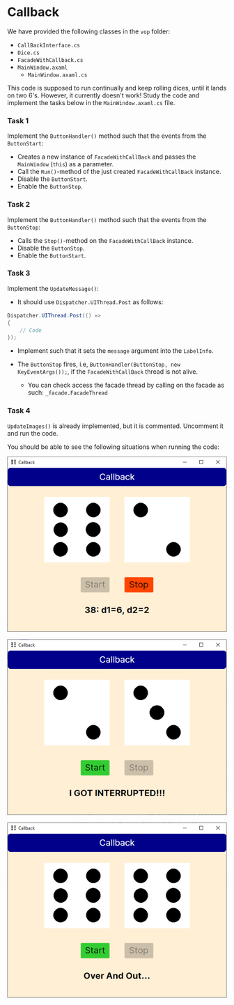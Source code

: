 # Callback

We have provided the following classes in the `vop` folder:
- `CallBackInterface.cs`
- `Dice.cs`
- `FacadeWithCallback.cs`
- `MainWindow.axaml`
  - `MainWindow.axaml.cs`

This code is supposed to run continually and keep rolling dices, until it lands on two 6's. However, it currently doesn't work!
Study the code and implement the tasks below in the `MainWindow.axaml.cs` file.

### Task 1

Implement the `ButtonHandler()` method such that the events from the `ButtonStart`:
- Creates a new instance of `FacadeWithCallBack` and passes the `MainWindow` (`this`) as a parameter.
- Call the `Run()`-method of the just created `FacadeWithCallBack` instance.
- Disable the `ButtonStart`.
- Enable the `ButtonStop`.

### Task 2

Implement the `ButtonHandler()` method such that the events from the `ButtonStop`:
- Calls the `Stop()`-method on the `FacadeWithCallBack` instance.
- Disable the `ButtonStop`.
- Enable the `ButtonStart`.

### Task 3

Implement the `UpdateMessage()`:
- It should use `Dispatcher.UIThread.Post` as follows:

```csharp
Dispatcher.UIThread.Post(() =>
{
    // Code
});
```

- Implement such that it sets the `message` argument into the `LabelInfo`.

- The `ButtonStop` fires, i.e, `ButtonHandler(ButtonStop, new KeyEventArgs());`, if the `FacadeWithCallBack` thread is not alive.
  - You can check access the facade thread by calling on the facade as such: `_facade.FacadeThread`

### Task 4
`UpdateImages()` is already implemented, but it is commented. Uncomment it and run the code.

You should be able to see the following situations when running the code:

![Running](./assets/running.png)

![Interrupted](./assets/interrupted.png)

![Finished](./assets/finished.png)